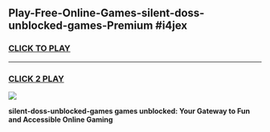 
## Play-Free-Online-Games-silent-doss-unblocked-games-Premium #i4jex
<h3>
<a href="https://premium.freeplayer.one?title=silent-doss-unblocked-games&ref=8M">CLICK TO PLAY</a></h3>
<hr>

<h3>
<a href="https://premium.freeplayer.one?title=silent-doss-unblocked-games&ref=8M">CLICK 2 PLAY</a>
  
</h3>

<a href="https://premium.freeplayer.one?title=silent-doss-unblocked-games&ref=8M"><img src="https://clearcache.store/games.png"></a>


**silent-doss-unblocked-games games unblocked: Your Gateway to Fun and Accessible Online Gaming**
